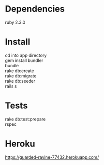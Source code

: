 # Dependencies
  ruby 2.3.0<br />

# Install
  cd into app directory<br />
  gem install bundler<br />
  bundle<br />
  rake db:create<br />
  rake db:migrate<br />
  rake db:seeder<br />
  rails s<br />

# Tests
  rake db:test:prepare<br />
  rspec

# Heroku
  https://guarded-ravine-77432.herokuapp.com/